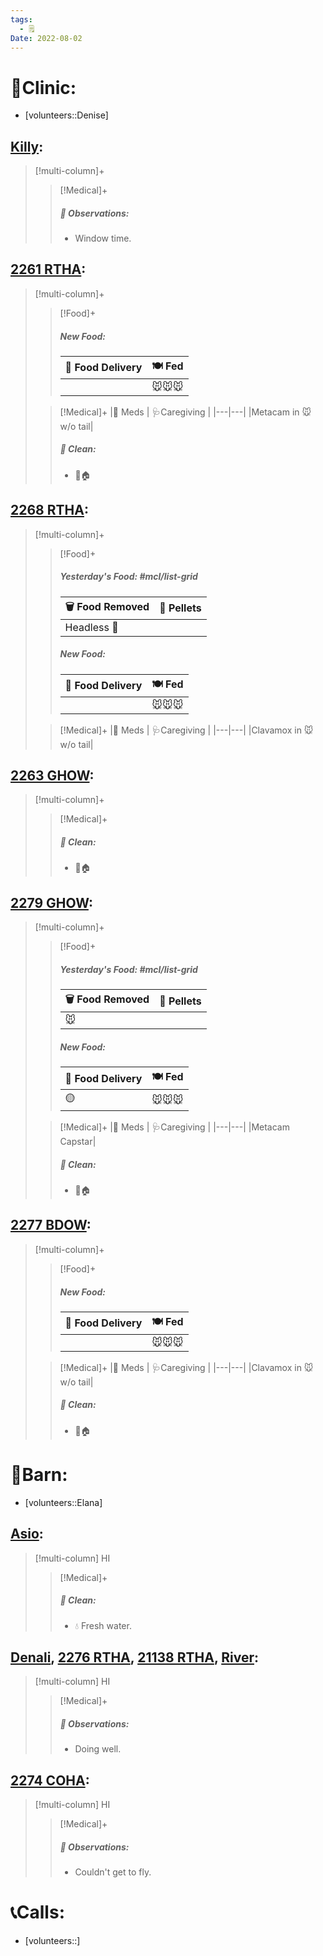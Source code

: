 ```yaml
---
tags:
  - 🗒️
Date: 2022-08-02
---
```


# 🏥Clinic:
- [volunteers::Denise]

## [Killy](../RARE%20Birds/Ed%20Birds/Killy.md):
> [!multi-column]+
>
>> [!Medical]+
>> ##### 🔭 Observations:
>> - Window time.

## [2261 RTHA](../RARE%20Birds/2261%20RTHA.md):
> [!multi-column]+
>
>> [!Food]+
>> ##### New Food:
>> |🚚 Food Delivery| 🍽️ Fed|
>> |---|---|
>>||🐭🐭🐭
>
>> [!Medical]+
>> |💊 Meds | 🩺Caregiving |
>> |---|---|
>> |Metacam in 🐭 w/o tail|
>>
>>##### 🫧 Clean:
>> - 🧼🏠

## [2268 RTHA](../RARE%20Birds/2268%20RTHA.md):
> [!multi-column]+
>
>> [!Food]+
>> ##### Yesterday's Food: #mcl/list-grid
>> |🗑️ Food Removed| 💩 Pellets
>> |---|---|
>>|Headless 🐀|
>>
>> ##### New Food:
>> |🚚 Food Delivery| 🍽️ Fed|
>> |---|---|
>>||🐭🐭🐭
>
>> [!Medical]+
>> |💊 Meds | 🩺Caregiving |
>> |---|---|
>> |Clavamox in 🐭 w/o tail|
>>

## [2263 GHOW](../RARE%20Birds/2263%20GHOW.md):
> [!multi-column]+
>
>> [!Medical]+
>>##### 🫧 Clean:
>> - 🧼🏠

## [2279 GHOW](../RARE%20Birds/2279%20GHOW.md):
> [!multi-column]+
>
>> [!Food]+
>> ##### Yesterday's Food: #mcl/list-grid
>> |🗑️ Food Removed| 💩 Pellets
>> |---|---|
>>|🐭|
>>
>> ##### New Food:
>> |🚚 Food Delivery| 🍽️ Fed|
>> |---|---|
>>|🟡|🐭🐭🐭
>
>> [!Medical]+
>> |💊 Meds | 🩺Caregiving |
>> |---|---|
>> |Metacam <br> Capstar|
>>
>>##### 🫧 Clean:
>> - 🧼🏠

## [2277 BDOW](../RARE%20Birds/2277%20BDOW.md):
> [!multi-column]+
>
>> [!Food]+
>> ##### New Food:
>> |🚚 Food Delivery| 🍽️ Fed|
>> |---|---|
>>||🐭🐭🐭
>
>> [!Medical]+
>> |💊 Meds | 🩺Caregiving |
>> |---|---|
>> |Clavamox in 🐭 w/o tail|
>>
>>##### 🫧 Clean:
>> - 🧼🏠

# 🏡Barn:
- [volunteers::Elana]

## [Asio](../RARE%20Birds/Ed%20Birds/Asio.md):
> [!multi-column] HI
>
>> [!Medical]+
>>##### 🫧 Clean:
>> - 💧 Fresh water.

## [Denali](../RARE%20Birds/Ed%20Birds/Denali.md), [2276 RTHA](../RARE%20Birds/2276%20RTHA.md), [21138 RTHA](../RARE%20Birds/21138%20RTHA.md), [River](../RARE%20Birds/Ed%20Birds/River.md):
> [!multi-column] HI
>
>> [!Medical]+
>> ##### 🔭 Observations:
>> - Doing well.

## [2274 COHA](../RARE%20Birds/2274%20COHA.md):
> [!multi-column] HI
>
>> [!Medical]+
>> ##### 🔭 Observations:
>> - Couldn't get to fly.

# 📞Calls:
- [volunteers::]
